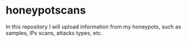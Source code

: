 # honeypotscans
In this repository I will upload information from my honeypots, such as samples, IPs scans, attacks types, etc.

